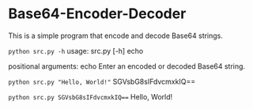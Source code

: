 # Base64-Encoder-Decoder
This is a simple program that encode and decode Base64 strings.

```python src.py -h```
usage: src.py [-h] echo

positional arguments:
  echo        Enter an encoded or decoded Base64 string.
  
```python src.py "Hello, World!"```
SGVsbG8sIFdvcmxkIQ==

```python src.py SGVsbG8sIFdvcmxkIQ==```
Hello, World!
